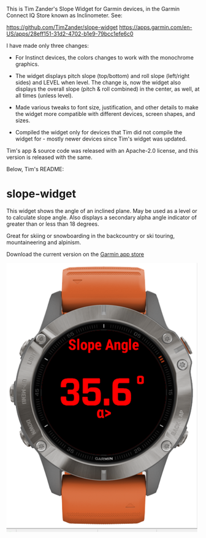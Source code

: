 This is Tim Zander's Slope Widget for Garmin devices, in the Garmin Connect IQ Store known as Inclinometer.  See:

 https://github.com/TimZander/slope-widget
 https://apps.garmin.com/en-US/apps/28eff151-31d2-4702-b1e9-79bcc1efe6c0

I have made only three changes:

 - For Instinct devices, the colors changes to work with the monochrome graphics.

 - The widget displays pitch slope (top/bottom) and roll slope (left/right sides) and LEVEL when level.  The change is, now the widget also displays the overall slope (pitch & roll combined) in the center, as well, at all times  (unless level).

 - Made various tweaks to font size, justification, and other details to make the widget more compatible with different devices, screen shapes, and sizes.

 - Compiled the widget only for devices that Tim did not compile the widget for - mostly newer devices since Tim's widget was updated.

 Tim's app & source code was released with an Apache-2.0 license, and this version is released with the same.

 Below, Tim's README:


# slope-widget

This widget shows the angle of an inclined plane. May be used as a level or to calculate slope angle. Also displays a secondary alpha angle indicator of greater than or less than 18 degrees.

Great for skiing or snowboarding in the backcountry or ski touring, mountaineering and alpinism.

Download the current version on the [Garmin app store](https://apps.garmin.com/en-US/apps/28eff151-31d2-4702-b1e9-79bcc1efe6c0)

![main screenshot](https://raw.githubusercontent.com/TimZander/slope-widget/main/doc/WatchCapture.PNG)
